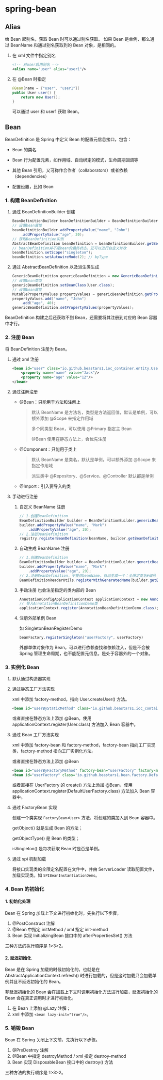 # spring-bean

## Alias

给 Bean 起别名，获取 Bean 时可以通过别名获取。
如果 Bean 是单例，那么通过 BeanName 和通过别名获取到的 Bean 对象，是相同的。

1. 在 xml 文件中指定别名
    ```xml
   <!-- 对user启用别名 -->
    <alias name="user" alias="user1"/> 
   ```
2. 在 @Bean 时指定
   ```java
   @Bean(name = {"user", "user1"})
   public User user() {
       return new User();
   }
   ```
   可以通过 user 和 user1 获取 Bean。

## Bean
BeanDefinition 是 Spring 中定义 Bean 的配置元信息接口，包含：

- Bean 的类名

- Bean 行为配置元素，如作用域、自动绑定的模式，生命周期回调等

- 其他 Bean 引用，又可称作合作者（collaborators）或者依赖（dependencies）

- 配置设置，比如 Bean

### 1. 构建 BeanDefinition

1. 通过 BeanDefinitionBuilder 创建

   ```java
   BeanDefinitionBuilder beanDefinitionBuilder = BeanDefinitionBuilder.genericBeanDefinition(User.class);
   // 设置bean属性
   beanDefinitionBuilder.addPropertyValue("name", "John")
       .addPropertyValue("age", 30);
   // 获取BeanDefinition实例
   AbstractBeanDefinition beanDefinition = beanDefinitionBuilder.getBeanDefinition();
   // beanDefinition并不是bean的最终状态，还可以进行自定义修改
   beanDefinition.setScope("singleton");
   beanDefinition.setAutowireMode(2); // byType
   ```

2. 通过 AbstractBeanDefinition 以及派生类生成

   ```java
   GenericBeanDefinition genericBeanDefinition = new GenericBeanDefinition();
   // 设置bean类型
   genericBeanDefinition.setBeanClass(User.class);
   // 设置bean属性
   MutablePropertyValues propertyValues = genericBeanDefinition.getPropertyValues();
   propertyValues.add("name", "John")
       .add("age", 40);
   genericBeanDefinition.setPropertyValues(propertyValues);
   ```

BeanDefinition 构建之后还获取不到 Bean，还需要将其注册到对应的 Bean 容器中才行。

### 2. 注册 Bean

将 BeanDefinition 注册为 Bean。

1. 通过 xml 注册

   ```xml
   <bean id="user" class="io.github.beastars1.ioc_container.entity.User">
       <property name="name" value="Jack"/>
       <property name="age" value="12"/>
   </bean>
   ```

2. 通过注解注册

   - @Bean：只能用于方法和注解上
   
     > 默认 BeanName 是方法名，类型是方法返回值，默认是单例，可以额外添加 @Scope 来指定作用域
     > 
     > 多个同类型 Bean，可以使用 @Primary 指定主 Bean
     > 
     > @Bean 使用在静态方法上，会优先注册

   - @Component：只能用于类上
   
     > 默认 BeanName 是类名，默认是单例，可以额外添加 @Scope 来指定作用域
     >
     > 派生类中 @Repository、@Service、@Controller 默认都是单例

   - @Import：引入要导入的类

5. 手动进行注册

   1. 自定义 BeanName 注册

      ```java
      // 1.创建BeanDefinition
      BeanDefinitionBuilder builder = BeanDefinitionBuilder.genericBeanDefinition(User.class);
      builder.addPropertyValue("name", "Mark")
          .addPropertyValue("age", 20);
      // 2.注册BeanDefinition
      registry.registerBeanDefinition(beanName, builder.getBeanDefinition());
      ```

   2. 自动生成 BeanName 注册

      ```java
      // 1.创建BeanDefinition
      BeanDefinitionBuilder builder = BeanDefinitionBuilder.genericBeanDefinition(User.class);
      builder.addPropertyValue("name", "Mark")
          .addPropertyValue("age", 20);
      // 2.注册BeanDefinition，不提供beanName，自动生成一个：全限定类名#编号
      BeanDefinitionReaderUtils.registerWithGeneratedName(builder.getBeanDefinition(), registry);
      ```

   3. 手动注册
   也会注册指定的类内部的 Bean 

      ```java
      AnnotationConfigApplicationContext applicationContext = new AnnotationConfigApplicationContext();
      // 导入AnnotationBeanDefinitionDemo类
      applicationContext.register(AnnotationBeanDefinitionDemo.class);
      ```

   5. 注册外部单例 Bean

      如 SingletonBeanRegisterDemo

      ```java
      beanFactory.registerSingleton("userFactory", userFactory)
      ```
        
      外部单体对象作为 Bean，可以进行依赖查找和依赖注入，但是不会被 Spring 管理生命周期，也不能配置元信息。是处于容器外的一个对象。

### 3. 实例化 Bean

1. 默认通过构造器实现

2. 通过静态工厂方法实现

   xml 中添加 factory-method，指向 User.createUser() 方法。

   ```xml
   <bean id="userByStaticMethod" class="io.github.beastars1.ioc_container.entity.User" factory-method="createUser"/>
   ```

   或者直接在静态方法上添加 @Bean，使用 applicationContext.register(User.class) 方法加入 Bean 容器中。

3. 通过 Bean 工厂方法实现

   xml 中添加 factory-bean 和 factory-method，factory-bean 指向工厂实现类，factory-method 指向工厂实例化方法。

   或者直接在静态方法上添加 @Bean

   ```xml
   <bean id="userByFactoryMethod" factory-bean="userFactory" factory-method="create"/>
   <bean id="userFactory" class="io.github.beastars1.bean.factory.DefaultUserFactory"/>
   ```

   或者直接在 UserFactory 的 create() 方法上添加 @Bean，使用 applicationContext.register(DefaultUserFactory.class) 方法加入 Bean 容器中。

4. 通过 FactoryBean 实现

   创建一个类实现 `FactoryBean<User>` 方法，将创建的类加入到 Bean 容器中。

   getObject() 就是生成 Bean 的方法；

   getObjectType() 是 Bean 的类型；

   isSingleton() 是每次获取 Bean 时是否是单例。

5. 通过 spi 机制加载

   将接口实现类的全限定名配置在文件中，并由 ServerLoader 读取配置文件，加载实现类。如 `SPIBeanInstantiationDemo`。

### 4. Bean 的初始化

#### 1. 初始化处理

Bean 在 Spring 加载上下文进行初始化时，先执行以下步骤。

1. @PostConstruct 注解
2. @Bean 中指定 initMethod / xml 指定 init-method
3. Bean 实现 InitializingBean 接口中的 afterPropertiesSet() 方法

三种方法的执行顺序是 1>3>2。

#### 2. 延迟初始化

Bean 是在 Spring 加载的时候初始化的，也就是在 AbstractApplicationContext.refresh() 时进行加载的，但是这时加载只会加载单例并且不延迟初始化的 Bean。

非延迟初始化的 Bean 会在加载上下文时调用初始化方法进行加载，延迟初始化的 Bean 会在真正调用时才进行初始化。

1. 在 Bean 上添加 @Lazy 注解；
2. xml 中添加 `<bean lazy-init="true"/>`。

### 5. 销毁 Bean

Bean 在 Spring 关闭上下文前，先执行以下步骤。

1. @PreDestroy 注解
2. @Bean 中指定 destroyMethod / xml 指定 destroy-method
3. Bean 实现 DisposableBean 接口中的 destroy() 方法

三种方法的执行顺序是 1>3>2。